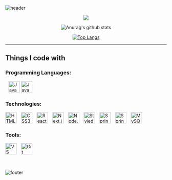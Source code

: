 ![header](https://capsule-render.vercel.app/api?type=waving&color=auto&height=200&section=header&text=👉%20Welcome%20to%20my%20Github!&fontSize=60)

<div align="center">

<!-- 통계 -->
![](https://github-readme-streak-stats.herokuapp.com/?user=Rockernun&theme=midnight-purple&center=true&hide_border=true)

![Anurag's github stats](https://github-readme-stats.vercel.app/api?username=Rockernun&show_icons=true&theme=radical)

[![Top Langs](https://github-readme-stats.vercel.app/api/top-langs/?username=Rockernun&layout=compact&theme=dracula)](https://github.com/metleeha)

</div>

<hr>


<h2>Things I code with</h2>
<h3>Programming Languages:</h3>
<p>
  <img src="https://img.shields.io/badge/-JavaScript-%23F7DF1C?style=flat-square&logo=JavaScript&logoColor=black&labelColor=&style=flat" height="35" alt="JavaScript badge" style="margin-left: 10px;" />
  <img src="https://img.shields.io/static/v1?message=Java&logo=java&label=&color=007396&logoColor=white&labelColor=&style=flat" height="35" alt="Java badge" />

<h3>Technologies:</h3>
<p>
  <img src="https://img.shields.io/static/v1?message=HTML5&logo=html5&label=&color=E34F26&logoColor=white&labelColor=&style=flat" height="35" alt="HTML5 badge" style="margin-right: 10px;" />
  <img src="https://img.shields.io/static/v1?message=CSS&logo=css3&label=&color=1572B6&logoColor=white&labelColor=&style=flat" height="35" alt="CSS3 badge" style="margin-right: 10px;" />
  <img src="https://img.shields.io/static/v1?message=React.js&logo=react&label=&color=61DAFB&logoColor=white&labelColor=&style=flat" height="35" alt="React.js badge" style="margin-right: 10px;" />
  <img src="https://img.shields.io/badge/NextJS-000000?style=flat-square&logo=next.js&logoColor=white&labelColor=&style=flat" height="35" alt="Next.js badge" style="margin-right: 10px;" />
  <img src="https://img.shields.io/static/v1?message=Node.js&logo=node.js&label=&color=339933&logoColor=white&labelColor=&style=flat" height="35" alt="Node.js badge" style="margin-right: 10px;" />
  <img src="https://img.shields.io/badge/-Styled_Components-db7092?style=flat-square&logo=styled-components&logoColor=white&labelColor=&style=flat" height="35" alt="Styled Components badge" style="margin-right: 10px;" />
  <img src="https://img.shields.io/badge/Spring-6DB33F?style=flat-square&logo=Spring&logoColor=white&labelColor=&style=flat" height="35" alt="Spring badge" style="margin-right: 10px;" />
   <img src="https://img.shields.io/badge/SpringBoot-6DB33F?style=flat-square&logo=springboot&logoColor=white&labelColor=&style=flat" height="35" alt="SpringBoot badge" style="margin-right: 10px;" />
  <img src="https://img.shields.io/static/v1?message=MySQL&logo=mysql&label=&color=4479A1&logoColor=white&labelColor=&style=flat" height="35" alt="MySQL badge" style="margin-right: 10px;" />
</p>

<h3>Tools:</h3>
<p>
  <img src="https://img.shields.io/static/v1?message=VS+Code&logo=visual-studio-code&label=&color=007ACC&logoColor=white&labelColor=&style=flat" height="35" alt="VS Code badge" style="margin-right: 10px;" />
  <img src="https://img.shields.io/static/v1?message=Git&logo=git&label=&color=F05032&logoColor=white&labelColor=&style=flat" height="35" alt="Git badge" style="margin-right: 10px;" />
</p>



<br/>

![footer](https://capsule-render.vercel.app/api?type=waving&color=auto&height=100&section=footer)
